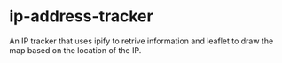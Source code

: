 # ip-address-tracker
An IP tracker that uses ipify to retrive information and leaflet to draw the map based on the location of the IP.
